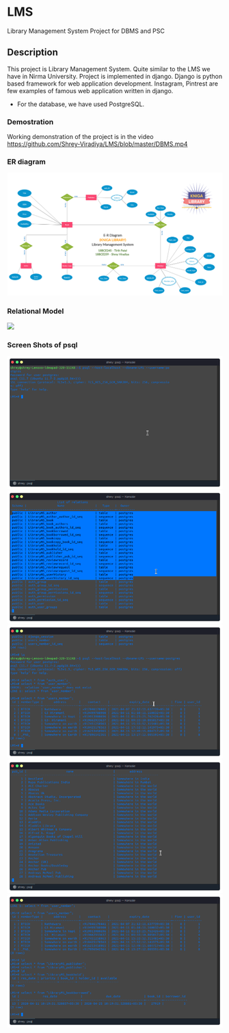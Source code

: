 # LMS
Library Management System Project for DBMS and PSC

## Description
This project is Library Management System. Quite similar to the LMS we have in Nirma University. Project is implemented in django.
Django is python based framework for web application development. Instagram, Pintrest are few examples of famous web application written in django.

- For the database, we have used PostgreSQL.


### Demostration
Working demonstration of the project is in the video 
https://github.com/Shrey-Viradiya/LMS/blob/master/DBMS.mp4

### ER diagram
![](ER_Diagram_LMS.jpg)

### Relational Model
![](RELATIONALS_MODEL_LMS(3).jpg)

### Screen Shots of psql


![](Images/img1.png)
![](Images/img2.png)
![](Images/img3.png)
![](Images/img4.png)
![](Images/img5.png)
